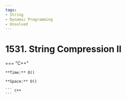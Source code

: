 ```yaml
---
tags:
- String
- Dynamic Programming
- Unsolved
---
```



# 1531. String Compression II

=== "C++"

    **Time:** O()

    **Space:** O()

    ``` c++
    ```